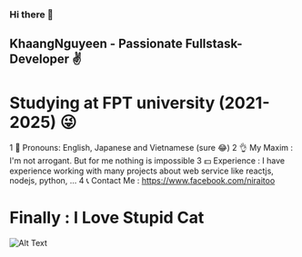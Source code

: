 ### Hi there 👋 

## KhaangNguyeen - Passionate Fullstask-Developer ✌


# Studying at FPT university (2021-2025) 😜


1 👀 Pronouns: English, Japanese and Vietnamese (sure 😂)
2 👌 My Maxim : I'm not arrogant. But for me nothing is impossible
3 💵 Experience :  I have experience working with many projects about web service like reactjs, nodejs, python, ...
4 📞 Contact Me : https://www.facebook.com/niraitoo 



# Finally : I Love Stupid Cat

![Alt Text](https://media.giphy.com/media/vFKqnCdLPNOKc/giphy.gif)
